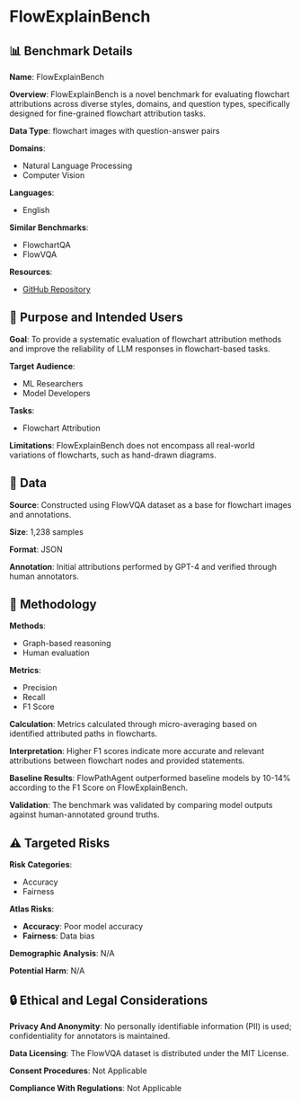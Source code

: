 # FlowExplainBench

## 📊 Benchmark Details

**Name**: FlowExplainBench

**Overview**: FlowExplainBench is a novel benchmark for evaluating flowchart attributions across diverse styles, domains, and question types, specifically designed for fine-grained flowchart attribution tasks.

**Data Type**: flowchart images with question-answer pairs

**Domains**:
- Natural Language Processing
- Computer Vision

**Languages**:
- English

**Similar Benchmarks**:
- FlowchartQA
- FlowVQA

**Resources**:
- [GitHub Repository](https://github.com/flowvqa/flowvqa)

## 🎯 Purpose and Intended Users

**Goal**: To provide a systematic evaluation of flowchart attribution methods and improve the reliability of LLM responses in flowchart-based tasks.

**Target Audience**:
- ML Researchers
- Model Developers

**Tasks**:
- Flowchart Attribution

**Limitations**: FlowExplainBench does not encompass all real-world variations of flowcharts, such as hand-drawn diagrams.

## 💾 Data

**Source**: Constructed using FlowVQA dataset as a base for flowchart images and annotations.

**Size**: 1,238 samples

**Format**: JSON

**Annotation**: Initial attributions performed by GPT-4 and verified through human annotators.

## 🔬 Methodology

**Methods**:
- Graph-based reasoning
- Human evaluation

**Metrics**:
- Precision
- Recall
- F1 Score

**Calculation**: Metrics calculated through micro-averaging based on identified attributed paths in flowcharts.

**Interpretation**: Higher F1 scores indicate more accurate and relevant attributions between flowchart nodes and provided statements.

**Baseline Results**: FlowPathAgent outperformed baseline models by 10-14% according to the F1 Score on FlowExplainBench.

**Validation**: The benchmark was validated by comparing model outputs against human-annotated ground truths.

## ⚠️ Targeted Risks

**Risk Categories**:
- Accuracy
- Fairness

**Atlas Risks**:
- **Accuracy**: Poor model accuracy
- **Fairness**: Data bias

**Demographic Analysis**: N/A

**Potential Harm**: N/A

## 🔒 Ethical and Legal Considerations

**Privacy And Anonymity**: No personally identifiable information (PII) is used; confidentiality for annotators is maintained.

**Data Licensing**: The FlowVQA dataset is distributed under the MIT License.

**Consent Procedures**: Not Applicable

**Compliance With Regulations**: Not Applicable
